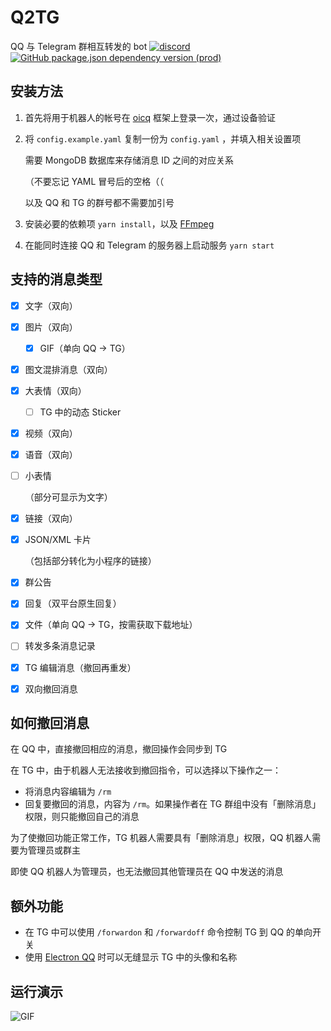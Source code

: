 # Q2TG
QQ 与 Telegram 群相互转发的 bot
[![discord](https://img.shields.io/static/v1?label=chat&message=discord&color=7289da&logo=discord)](https://discord.gg/gKnU7BARzv)
[![GitHub package.json dependency version (prod)](https://img.shields.io/github/package-json/dependency-version/clansty/Q2TG/oicq)](https://github.com/takayama-lily/oicq)

## 安装方法

1. 首先将用于机器人的帐号在 [oicq](https://github.com/takayama-lily/oicq) 框架上登录一次，通过设备验证

2. 将 `config.example.yaml` 复制一份为 `config.yaml` ，并填入相关设置项

   需要 MongoDB 数据库来存储消息 ID 之间的对应关系

   （不要忘记 YAML 冒号后的空格（（
   
   以及 QQ 和 TG 的群号都不需要加引号

3. 安装必要的依赖项 `yarn install`，以及 [FFmpeg](https://www.ffmpeg.org/)

4. 在能同时连接 QQ 和 Telegram 的服务器上启动服务 `yarn start`

## 支持的消息类型

- [x] 文字（双向）

- [x] 图片（双向）

  - [x] GIF（单向 QQ -> TG）

- [x] 图文混排消息（双向）

- [x] 大表情（双向）

  - [ ] TG 中的动态 Sticker

- [x] 视频（双向）

- [x] 语音（双向）

- [ ] 小表情

  （部分可显示为文字）

- [x] 链接（双向）

- [x] JSON/XML 卡片

  （包括部分转化为小程序的链接）

- [x] 群公告

- [x] 回复（双平台原生回复）

- [x] 文件（单向 QQ -> TG，按需获取下载地址）

- [ ] 转发多条消息记录

- [x] TG 编辑消息（撤回再重发）

- [x] 双向撤回消息

## 如何撤回消息

在 QQ 中，直接撤回相应的消息，撤回操作会同步到 TG

在 TG 中，由于机器人无法接收到撤回指令，可以选择以下操作之一：

- 将消息内容编辑为 `/rm`
- 回复要撤回的消息，内容为 `/rm`。如果操作者在 TG 群组中没有「删除消息」权限，则只能撤回自己的消息

为了使撤回功能正常工作，TG 机器人需要具有「删除消息」权限，QQ 机器人需要为管理员或群主

即使 QQ 机器人为管理员，也无法撤回其他管理员在 QQ 中发送的消息

## 额外功能

- 在 TG 中可以使用 `/forwardon` 和 `/forwardoff` 命令控制 TG 到 QQ 的单向开关
- 使用 [Electron QQ](https://github.com/Clansty/electron-qq) 时可以无缝显示 TG 中的头像和名称

## 运行演示

![GIF](https://cdn.lwqwq.com/pic/8x.gif)
